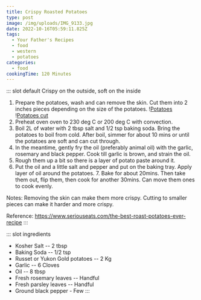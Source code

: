 ```yaml
---
title: Crispy Roasted Potatoes
type: post
image: /img/uploads/IMG_9133.jpg
date: 2022-10-16T05:59:11.825Z
tags:
  - Your Father's Recipes
  - food
  - western
  - potatoes
categories:
  - food
cookingTime: 120 Minutes
---
```

::: slot default
Crispy on the outside, soft on the inside

<!-- more -->

1. Prepare the potatoes, wash and can remove the skin. Cut them into 2 inches pieces depending on the size of the potatoes. 
!﻿[Potatoes](/img/uploads/IMG_9123.jpg "Potatoes")
!﻿[Potatoes cut](/img/uploads/IMG_9126.jpg "Potatoes cut")
2. Preheat oven oven to 230 deg C or 200 deg C with convection.
3. Boil 2L of water with 2 tbsp salt and 1/2 tsp baking soda. Bring the potatoes to boil from cold. After boil, simmer for about 10 mins or until the potatoes are soft and can cut through.
4. In the meantime, gently fry the oil (preferably animal oil) with the garlic, rosemary and black pepper. Cook till garlic is brown, and strain the oil. 
5. Rough them up a bit so there is a layer of potato paste around it.
6. Put the oil and a little salt and pepper and put on the baking tray. Apply layer of oil around the potatoes.
7﻿. Bake for about 20mins. Then take them out, flip them, then cook for another 30mins. Can move them ones to cook evenly.

N﻿otes: Removing the skin can make them more crispy. Cutting to smaller pieces can make it harder and more crispy. 

R﻿eference: https://www.seriouseats.com/the-best-roast-potatoes-ever-recipe
:::

::: slot ingredients

* Kosher Salt -- 2 tbsp
* Baking Soda -- 1/2 tsp
* Russet or Yukon Gold potatoes -- 2 Kg
* Garlic -- 6 Cloves
* Oil -- 8 tbsp
* Fresh rosemary leaves -- Handful﻿
* Fresh parsley leaves -- Handful
* Ground black pepper - Few
:::